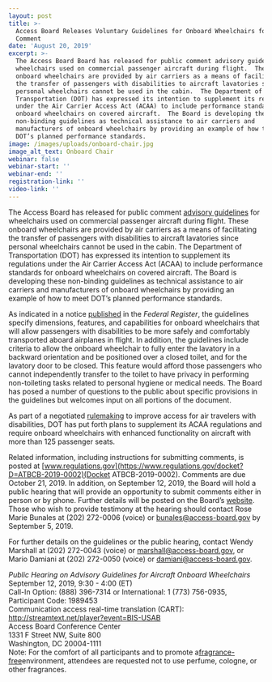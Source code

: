 ```yaml
---
layout: post
title: >-
  Access Board Releases Voluntary Guidelines for Onboard Wheelchairs for Public
  Comment
date: 'August 20, 2019'
excerpt: >-
  The Access Board Board has released for public comment advisory guidelines for
  wheelchairs used on commercial passenger aircraft during flight.  These
  onboard wheelchairs are provided by air carriers as a means of facilitating
  the transfer of passengers with disabilities to aircraft lavatories since
  personal wheelchairs cannot be used in the cabin.  The Department of
  Transportation (DOT) has expressed its intention to supplement its regulations
  under the Air Carrier Access Act (ACAA) to include performance standards for
  onboard wheelchairs on covered aircraft.  The Board is developing these
  non-binding guidelines as technical assistance to air carriers and
  manufacturers of onboard wheelchairs by providing an example of how to meet
  DOT’s planned performance standards.
image: /images/uploads/onboard-chair.jpg
image_alt_text: Onboard Chair
webinar: false
webinar-start: ''
webinar-end: ''
registration-link: ''
video-link: ''
---
```



The Access Board has released for public comment [advisory guidelines](https://www.access-board.gov/onboard/onboard-guidelines) for wheelchairs used on commercial passenger aircraft during flight. These onboard wheelchairs are provided by air carriers as a means of facilitating the transfer of passengers with disabilities to aircraft lavatories since personal wheelchairs cannot be used in the cabin. The Department of Transportation (DOT) has expressed its intention to supplement its regulations under the Air Carrier Access Act (ACAA) to include performance standards for onboard wheelchairs on covered aircraft. The Board is developing these non-binding guidelines as technical assistance to air carriers and manufacturers of onboard wheelchairs by providing an example of how to meet DOT’s planned performance standards.

As indicated in a notice [published](https://www.federalregister.gov/documents/2019/08/20/2019-17873/advisory-guidelines-for-aircraft-onboard-wheelchairs) in the *Federal Register*, the guidelines specify dimensions, features, and capabilities for onboard wheelchairs that will allow passengers with disabilities to be more safely and comfortably transported aboard airplanes in flight. In addition, the guidelines include criteria to allow the onboard wheelchair to fully enter the lavatory in a backward orientation and be positioned over a closed toilet, and for the lavatory door to be closed. This feature would afford those passengers who cannot independently transfer to the toilet to have privacy in performing non-toileting tasks related to personal hygiene or medical needs. The Board has posed a number of questions to the public about specific provisions in the guidelines but welcomes input on all portions of the document.

As part of a negotiated [rulemaking](https://www.transportation.gov/sites/dot.gov/files/docs/ACCESS%20Committee%20Final%20Resolution.11.21.16.pdf) to improve access for air travelers with disabilities, DOT has put forth plans to supplement its ACAA regulations and require onboard wheelchairs with enhanced functionality on aircraft with more than 125 passenger seats.

Related information, including instructions for submitting comments, is posted at [www.regulations.gov](https://www.regulations.gov/docket?D=ATBCB-2019-0002)(Docket ATBCB-2019-0002). Comments are due October 21, 2019. In addition, on September 12, 2019, the Board will hold a public hearing that will provide an opportunity to submit comments either in person or by phone. Further details will be posted on the Board’s [website](https://www.access-board.gov/onboard). Those who wish to provide testimony at the hearing should contact Rose Marie Bunales at (202) 272-0006 (voice) or [bunales@access-board.gov](mailto:bunales@access-board.gov) by September 5, 2019.

For further details on the guidelines or the public hearing, contact Wendy Marshall at (202) 272-0043 (voice) or [marshall@access-board.gov](mailto:marshall@access-board.gov), or Mario Damiani at (202) 272-0050 (voice) or [damiani@access-board.gov](mailto:damiani@access-board.gov).

*Public Hearing on Advisory Guidelines for Aircraft Onboard Wheelchairs*\
September 12, 2019, 9:30 - 4:00 (ET)\
Call-In Option: (888) 396-7314 or International: 1 (773) 756-0935, Participant Code: 1989453\
Communication access real-time translation (CART): <http://streamtext.net/player?event=BIS-USAB>\
Access Board Conference Center\
1331 F Street NW, Suite 800\
Washington, DC 20004-1111\
Note: For the comfort of all participants and to promote a[fragrance-free](https://www.access-board.gov/the-board/policies/fragrance-free-environment)environment, attendees are requested not to use perfume, cologne, or other fragrances.
